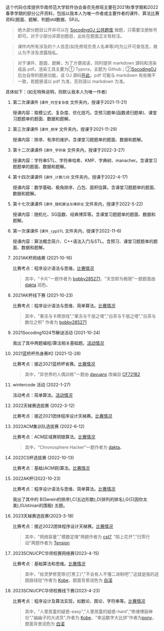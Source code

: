 这个代码仓库提供华南师范大学软件协会香农先修班主要在2021秋季学期和2022春季学期的部分公开资料，包括以我本人为唯一作者或主要作者的课件、算法比赛资料(题面、题解、判题std数据、SPJ)。

> 绝大部分题目公开并可以在 [SocodingOJ 公共题库](https://oj.socoding.cn/problem/index) 做题，只需要注册账号即可。对于少部分非原创题目，出处在题面正文有标注。

> 课件内所有涉及的个人信息(如先修班负责人名单等)均为公开可查信息，故认为不涉及泄露隐私。

> 对于课件、题面、题解，为了方便阅读，同时提供 markdown 源码和渲染成品 pdf。渲染工具主要为① Typora，主题为 Github；②[SocodingOJ](https://oj.socoding.cn/) 后台自带的题册功能，该 OJ 源码[在此](https://github.com/scnu-socoding/scnuoj)。pdf 可能与 markdown 有些微不一致，若题册请以 pdf 为准，否则请以 markdown 为准。

具体如下：(如无特殊说明，则默认我本人为唯一作者)

1. 第二次课课件 (`课件_时空复杂度` 文件夹内，授课于2021-11-21)

   授课内容：取模公式、复杂度、优化技巧。含预习题单(函数递归题单)、课堂习题题单的题面、数据和题解。

2. 第三次课课件 (`课件_排序` 文件夹内，授课于2021-11-29)

   授课内容：排序、有序的维护。含课堂习题题单的题面、数据和题解。

3. 第十二次课课件 (`课件_字符串` 文件夹内，授课于2022-3-27)

   授课内容：字符串STL、字符串哈希、KMP、字典树、manacher。含课堂习题题单的题面、数据和题解。

4. 第十四次课课件 (`课件_计算几何` 文件夹内，授课于2022-4-17)

   授课内容：数学基础、极角排序、凸包、面积估算。含课堂习题题单的题面、数据和题解。

5. 第十七次课课件 (`课件_随机算法与博弈论` 文件夹内，授课于2022-5-22)

   授课内容：随机化、SG函数、经典博弈等。含课堂习题题单的题面、数据和题解。

6. 第一次课课件 (`课件_cppSTL` 文件夹内，授课于2022-11-6)

   授课内容：算法概念简介、C++语法入门与STL。含预习、课堂习题题单的题面、数据和题解。

7. 2021AK杯网络赛 (2021-10-16)

   比赛考点：程序设计语法与思维。[比赛情况](https://oj.socoding.cn/contest/standing?id=371)

   > 其中，"卡片"一题作者为 [bobby285271](https://github.com/bobby285271)，"天空即为极限"一题题面由 [dakta](https://github.com/loomts) 润色。

8. 2021AK杯线下赛 (2021-10-23)

   比赛考点：程序设计语法与思维、简单算法。[比赛情况](https://oj.socoding.cn/contest/standing?id=375)

   > 其中，"果冻与卡牌游戏","果冻与千层之塔","白茶与千层之塔","白茶与数位之积" 作者为 [bobby285271](https://github.com/bobby285271)

9. 2021Socoding1024节解谜活动 (2021-10-24)

   我出了其中两题编程/算法相关基础题。[活动情况](https://mp.weixin.qq.com/s/gZIo41p02bjrDivDVqa6RA)

10. 2021蓝桥杯热身赛\#2 (2021-12-28)

    比赛考点：接近2021蓝桥杯省赛。[比赛情况](https://oj.socoding.cn/contest/standing?id=415)

    > 其中，"异世界的人偶训练"一题由 [dayuanx](https://github.com/Dayuan-mc) 改编自 [CF721B2](https://codeforces.com/problemset/problem/1527/B2)

11. wintercode 活动 (2022-1-27)

    活动考点：简单算法。[活动情况](https://mp.weixin.qq.com/s?__biz=MzIyMjc3NDQ4OQ==&mid=2247486398&idx=1&sn=b71e701ca84b8caf7747315d3fd90d48&chksm=e8291e08df5e971e29b87d0c9026ba11e85e4e743b66bcd7fd000df7e7543342e7bfd3c56635&mpshare=1&scene=2&srcid=0127baLY9UniiWikTCBGHW3k&sharer_sharetime=1643254499404&sharer_shareid=715050024becca24a42dc202eca6cc0e#rd)

12. 2022天梯赛选拔赛 (2022-3-12)

    比赛考点：接近2021团体程序设计天梯赛。[比赛情况](https://oj.socoding.cn/contest/standing?id=453)

13. 2022ACM集训队选拔赛 (2022-6-12)

    比赛考点：ACM区域赛铜银算法。[比赛情况](https://oj.socoding.cn/contest/standing?id=471)

    > 其中，"Chronosphere Hacker"一题作者为 [dakta](https://github.com/loomts)。

14. 2022CS杯选拔赛 (2022-10-13)

    比赛考点：基础(ACM铜)算法。[比赛情况](http://csoj.scnu.edu.cn/contest/71/rank)

15. 2022AK杯(2022-10-23)

    比赛考点：程序设计语法与思维、简单算法。[比赛情况](https://oj.socoding.cn/contest/standing?id=543)

    我出了其中的 B(Serein的排序),C(五边形数),D(排列的排名),G(只因你太美),I(Ustinian的围骰) 五题。

16. 2023天梯赛选拔赛(2023-3-18)

    比赛考点：接近2022团体程序设计天梯赛。[比赛情况](https://oi-oj.socoding.cn/contest/view?id=572)

    > 其中，"网络容量","模数定理"两题作者为 [cst7](), "陌上花开","归零行动"两题作者为 [Tension](https://github.com/ASAP666666)

17. 2023SCNUCPC华师校赛网络赛(2023-4-15)

    比赛考点：基础算法和思维。[比赛情况](https://acm.socoding.cn/public)

    > 其中，"给灵梦修宽带(打黑工)","不会有人不懂二进制吧","这就是我的逃跑路线哒"作者为 [Kobe](https://github.com/995509224)，题面背景润色为 [白渃](https://blog.bairuo.net/)

18. 2023SCNUCPC华师校赛线下赛(2023-4-23)

    比赛考点：程序设计及算法实现，如数论、图论、字符串等。[比赛情况](https://acm.socoding.cn/public)

    > 其中，"人里孩童的疑惑-easy","人里孩童的疑惑-hard","修缮博丽神社","幽幽子的大进货",作者为 [Kobe](https://github.com/995509224)，"幸运数字大比拼"作者为[pony](https://oj.socoding.cn/user/view?id=308)，题面背景润色为 [白渃](https://blog.bairuo.net/)

